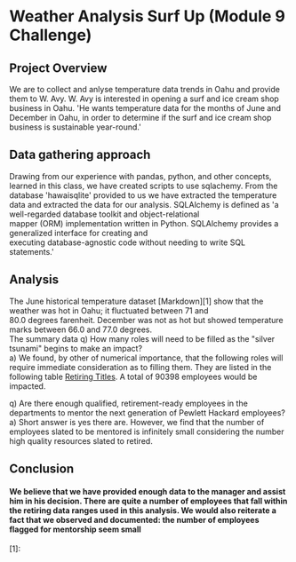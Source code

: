 # Weather Analysis Surf Up (Module 9 Challenge)

## Project Overview

We are to collect and anlyse temperature data trends in Oahu and provide them to W. Avy.
W. Avy is interested in opening a surf and ice cream shop business in Oahu. 'He wants temperature data
for the months of June and December in Oahu, in order to determine if the surf and ice cream shop
business is sustainable year-round.'

## Data gathering approach

Drawing from our experience with pandas, python, and other concepts, learned in this class, we have created
scripts to use sqlachemy. From the database 'hawaisqlite' provided to us we have extracted the temperature \
data and extracted the data for our analysis.
SQLAlchemy is defined as 'a well-regarded database toolkit and object-relational \
mapper (ORM) implementation written in Python. SQLAlchemy provides a generalized interface for creating and \
executing database-agnostic code without needing to write SQL statements.'

## Analysis

The June historical temperature dataset [Markdown][1] show that the weather was hot in Oahu; it fluctuated between 71 and \
80.0 degrees farenheit. December was not as hot but showed temperature marks between 66.0 and 77.0 degrees. \
The summary data 
q) How many roles will need to be filled as the "silver tsunami" begins to make an impact? \
a) We found, by other of numerical importance, that the following roles will require immediate consideration as to filling them. They are listed in the following table [Retiring Titles](../Pewlett-Hackard-analysis/data/retiring_titles.csv). A total of 90398 employees would be impacted.

q) Are there enough qualified, retirement-ready employees in the departments to mentor the next generation of Pewlett Hackard employees? \
a) Short answer is yes there are. However, we find that the number of employees slated to be mentored is infinitely small considering the number high quality resources slated to retired.

## Conclusion

#### We believe that we have provided enough data to the manager and assist him in his decision. There are quite a number of employees that fall within the retiring data ranges used in this analysis. We would also reiterate a fact that we observed and documented: the number of employees flagged for mentorship seem small

[1]:
